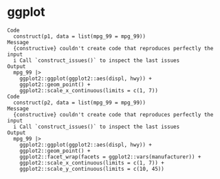 # ggplot

    Code
      construct(p1, data = list(mpg_99 = mpg_99))
    Message
      {constructive} couldn't create code that reproduces perfectly the input
      i Call `construct_issues()` to inspect the last issues
    Output
      mpg_99 |>
        ggplot2::ggplot(ggplot2::aes(displ, hwy)) +
        ggplot2::geom_point() +
        ggplot2::scale_x_continuous(limits = c(1, 7))
    Code
      construct(p2, data = list(mpg_99 = mpg_99))
    Message
      {constructive} couldn't create code that reproduces perfectly the input
      i Call `construct_issues()` to inspect the last issues
    Output
      mpg_99 |>
        ggplot2::ggplot(ggplot2::aes(displ, hwy)) +
        ggplot2::geom_point() +
        ggplot2::facet_wrap(facets = ggplot2::vars(manufacturer)) +
        ggplot2::scale_x_continuous(limits = c(1, 7)) +
        ggplot2::scale_y_continuous(limits = c(10, 45))

